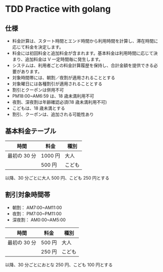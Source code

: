 # TDD Practice with golang

## 仕様

- 料金計算は、スタート時間とエンド時間から利用時間を計算し、滞在時間に応じて料金を決定します。
- 料金には初回料金と追加料金が含まれます。基本料金は利用時間に応じて決まり、追加料金は V 一定時間毎に発生します。
- システムは、利用者ごとの料金計算履歴を保持し、合計金額を提供できる必要があります。
- 対象時間帯には、朝割／夜割が適用されることとする
- 対象曜日には各種割引が適用されることとする
- 割引とクーポンは併用不可
- PM18:00~AM6:59 は、18 歳未満利用不可
- 夜割、深夜割は年齢確認必須(18 歳未満利用不可)
- こどもは、18 歳未満とする
- 割引、クーポンは、追加される可能性あり

## 基本料金テーブル

| 時間         | 料金    | 種別   |
| ------------ | ------- | ------ |
| 最初の 30 分 | 1000 円 | 大人   |
|              | 500 円  | こども |

以降、30 分ごとに大人 500 円、こども 250 円とする

## 割引対象時間帯

- 朝割： AM7:00~AM11:00
- 夜割： PM7:00~PM11:00
- 深夜割： AM0:00~AM5:00

| 時間         | 料金   | 種別   |
| ------------ | ------ | ------ |
| 最初の 30 分 | 500 円 | 大人   |
|              | 250 円 | こども |

以降、30 分ごとにおとな 250 円、こども 100 円とする
